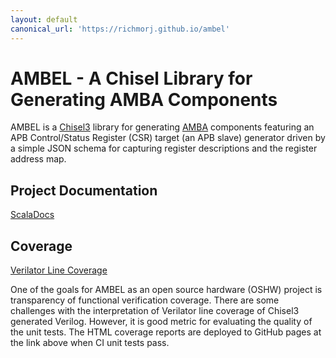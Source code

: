```yaml
---
layout: default
canonical_url: 'https://richmorj.github.io/ambel'
---
```

# AMBEL - A Chisel Library for Generating AMBA Components

AMBEL is a [Chisel3](https://www.chisel-lang.org/) library for generating [AMBA](https://www.arm.com/architecture/system-architectures/amba) components featuring an APB Control/Status Register (CSR) target (an APB slave) generator driven by a simple JSON schema for capturing register descriptions and the register address map.
## Project Documentation

[ScalaDocs](latest/api/ambel)

## Coverage
[Verilator Line Coverage](coverage/ambel)

One of the goals for AMBEL as an open source hardware (OSHW) project is transparency of functional verification coverage. There are some challenges with the interpretation of Verilator line coverage of Chisel3 generated Verilog. However, it is good metric for evaluating the quality of the unit tests. The HTML coverage reports are deployed to GitHub pages at the link above when CI unit tests pass.
